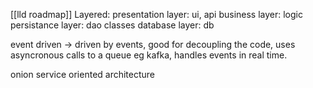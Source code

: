 [[lld roadmap]]
Layered:
presentation layer: ui, api
business layer: logic
persistance layer: dao classes
database layer: db

event driven ->
driven by events, good for decoupling the code, uses asyncronous calls to a  queue eg kafka, handles events in real time.

onion
service oriented architecture

